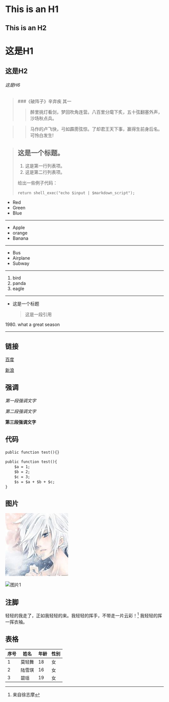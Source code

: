 This is an H1
===
This is an H2
---
# 这是H1

## 这是H2

###### 这是H6

>###《破阵子》辛弃疾 其一
>>醉里挑灯看剑，梦回吹角连营。八百里分麾下炙，五十弦翻塞外声，沙场秋点兵。

>>马作的卢飞快，弓如霹雳弦惊。了却君王天下事，赢得生前身后名。可怜白发生!

> ## 这是一个标题。
> 
> 1.   这是第一行列表项。
> 2.   这是第二行列表项。
> 
> 给出一些例子代码：
> 
>     return shell_exec("echo $input | $markdown_script");


* Red
* Green
* Blue
***
- Apple
- orange
- Banana
***
+ Bus
+ Airplane
+ Subway
***
1. bird
2. panda
3. eagle
***

*   这是一个标题
    >这是一段引用
    
1980\. what a great season

---

链接
-------
[百度](http://www.baidu.com "百度一下，你就知道！")

[新浪][link1]

[link1]: http:/www.sina.com.cn/ "中国最大的门户网站！"


强调
----


*第一段强调文字*   

_第二段强调文字_

**第三段强调文字**

代码
---

`public function test(){}`


	public function test(){
	    $a = 1;
		$b = 2;
		$c = 3;
		$s = $a + $b + $c;
	}


图片
------
![图片1](md1.jpg "图片1")

![图片1](https://ss3.bdstatic.com/70cFv8Sh_Q1YnxGkpoWK1HF6hhy/it/u=2439741477,233484936&fm=27&gp=0.jpg "图片1")

注脚
--------

 轻轻的我走了，正如我轻轻的来。我轻轻的挥手，不带走一片云彩！[^1] 我轻轻的挥一挥衣袖。

 [^1]:来自徐志摩



表格
------
 | 序号 | 姓名 | 年龄  | 性别 |
 |----- |-----|------|----- |
 |  1   |莫轻舞|  18  |  女  |
 |  2   |陆雪琪|  16  |  女  |
 |  3   | 碧瑶 |  19  |  女  |










